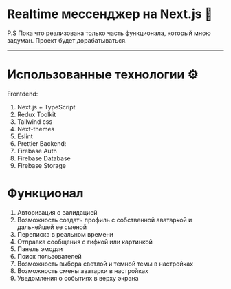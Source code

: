 # Realtime мессенджер на Next.js 💬
P.S Пока что реализована только часть функционала, который мною задуман. Проект будет дорабатываться.
***
# Использованные технологии ⚙️
Frontdend:
1. Next.js + TypeScript
2. Redux Toolkit
3. Tailwind css
4. Next-themes
5. Eslint
6. Prettier
Backend:
1. Firebase Auth
2. Firebase Database
3. Firebase Storage
# Функционал
1. Авторизация с валидацией
2. Возможность создать профиль с собственной аватаркой и дальнейшей ее сменой
3. Переписка в реальном времени
4. Отправка сообщения с гифкой или картинкой
5. Панель эмодзи
6. Поиск пользователей
7. Возможность выбора светлой и темной темы в настройках
8. Возможность смены аватарки в настройках
9. Уведомления о событиях в верху экрана
